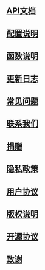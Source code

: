 ## [API文档](API.md)
## [配置说明](config.md)
## [函数说明](function.md)
## [更新日志](update.md)
## [常见问题](question.md)
## [联系我们](contact.md)
## [捐赠](donate.md)
## [隐私政策](privacy.md)
## [用户协议](user.md)
## [版权说明](copyright.md)
## [开源协议](license.md)
## [致谢](thanks.md)
